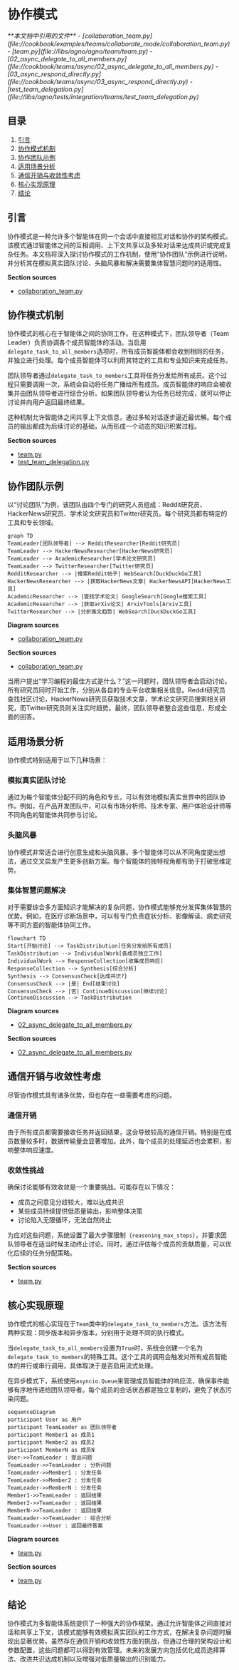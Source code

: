 # 协作模式

<cite>
**本文档中引用的文件**  
- [collaboration_team.py](file://cookbook/examples/teams/collaborate_mode/collaboration_team.py)
- [team.py](file://libs/agno/agno/team/team.py)
- [02_async_delegate_to_all_members.py](file://cookbook/teams/async/02_async_delegate_to_all_members.py)
- [03_async_respond_directly.py](file://cookbook/teams/async/03_async_respond_directly.py)
- [test_team_delegation.py](file://libs/agno/tests/integration/teams/test_team_delegation.py)
</cite>

## 目录
1. [引言](#引言)
2. [协作模式机制](#协作模式机制)
3. [协作团队示例](#协作团队示例)
4. [适用场景分析](#适用场景分析)
5. [通信开销与收敛性考虑](#通信开销与收敛性考虑)
6. [核心实现原理](#核心实现原理)
7. [结论](#结论)

## 引言
协作模式是一种允许多个智能体在同一个会话中直接相互对话和协作的架构模式。该模式通过智能体之间的互相调用、上下文共享以及多轮对话来达成共识或完成复杂任务。本文档将深入探讨协作模式的工作机制，使用“协作团队”示例进行说明，并分析其在模拟真实团队讨论、头脑风暴和解决需要集体智慧问题时的适用性。

**Section sources**
- [collaboration_team.py](file://cookbook/examples/teams/collaborate_mode/collaboration_team.py)

## 协作模式机制
协作模式的核心在于智能体之间的协同工作。在这种模式下，团队领导者（Team Leader）负责协调各个成员智能体的活动。当启用`delegate_task_to_all_members`选项时，所有成员智能体都会收到相同的任务，并独立进行处理。每个成员智能体可以利用其特定的工具和专业知识来完成任务。

团队领导者通过`delegate_task_to_members`工具将任务分发给所有成员。这个过程只需要调用一次，系统会自动将任务广播给所有成员。成员智能体的响应会被收集并由团队领导者进行综合分析。如果团队领导者认为任务已经完成，就可以停止讨论并向用户返回最终结果。

这种机制允许智能体之间共享上下文信息，通过多轮对话逐步逼近最优解。每个成员的输出都成为后续讨论的基础，从而形成一个动态的知识积累过程。

**Section sources**
- [team.py](file://libs/agno/agno/team/team.py#L4400-L4450)
- [test_team_delegation.py](file://libs/agno/tests/integration/teams/test_team_delegation.py#L130-L135)

## 协作团队示例
以“讨论团队”为例，该团队由四个专门的研究人员组成：Reddit研究员、HackerNews研究员、学术论文研究员和Twitter研究员。每个研究员都有特定的工具和专长领域。

```mermaid
graph TD
TeamLeader[团队领导者] --> RedditResearcher[Reddit研究员]
TeamLeader --> HackerNewsResearcher[HackerNews研究员]
TeamLeader --> AcademicResearcher[学术论文研究员]
TeamLeader --> TwitterResearcher[Twitter研究员]
RedditResearcher --> |搜索Reddit帖子| WebSearch[DuckDuckGo工具]
HackerNewsResearcher --> |获取HackerNews文章| HackerNewsAPI[HackerNews工具]
AcademicResearcher --> |查找学术论文| GoogleSearch[Google搜索工具]
AcademicResearcher --> |获取arXiv论文| ArxivTools[Arxiv工具]
TwitterResearcher --> |分析推文趋势| WebSearch[DuckDuckGo工具]
```

**Diagram sources**
- [collaboration_team.py](file://cookbook/examples/teams/collaborate_mode/collaboration_team.py#L50-L90)

**Section sources**
- [collaboration_team.py](file://cookbook/examples/teams/collaborate_mode/collaboration_team.py)

当用户提出“学习编程的最佳方式是什么？”这一问题时，团队领导者会启动讨论。所有研究员同时开始工作，分别从各自的专业平台收集相关信息。Reddit研究员查找社区讨论，HackerNews研究员获取技术文章，学术论文研究员搜索相关研究，而Twitter研究员则关注实时趋势。最终，团队领导者整合这些信息，形成全面的回答。

## 适用场景分析
协作模式特别适用于以下几种场景：

### 模拟真实团队讨论
通过为每个智能体分配不同的角色和专长，可以有效地模拟真实世界中的团队协作。例如，在产品开发团队中，可以有市场分析师、技术专家、用户体验设计师等不同角色的智能体共同参与讨论。

### 头脑风暴
协作模式非常适合进行创意生成和头脑风暴。多个智能体可以从不同角度提出想法，通过交叉启发产生更多创新方案。每个智能体的独特视角都有助于打破思维定势。

### 集体智慧问题解决
对于需要综合多方面知识才能解决的复杂问题，协作模式能够充分发挥集体智慧的优势。例如，在医疗诊断场景中，可以有专门负责症状分析、影像解读、病史研究等不同方面的智能体协同工作。

```mermaid
flowchart TD
Start[开始讨论] --> TaskDistribution[任务分发给所有成员]
TaskDistribution --> IndividualWork[各成员独立工作]
IndividualWork --> ResponseCollection[收集成员响应]
ResponseCollection --> Synthesis[综合分析]
Synthesis --> ConsensusCheck{达成共识?}
ConsensusCheck --> |是| End[结束讨论]
ConsensusCheck --> |否| ContinueDiscussion[继续讨论]
ContinueDiscussion --> TaskDistribution
```

**Diagram sources**
- [02_async_delegate_to_all_members.py](file://cookbook/teams/async/02_async_delegate_to_all_members.py#L70-L80)

**Section sources**
- [02_async_delegate_to_all_members.py](file://cookbook/teams/async/02_async_delegate_to_all_members.py)

## 通信开销与收敛性考虑
尽管协作模式具有诸多优势，但也存在一些需要考虑的问题。

### 通信开销
由于所有成员都需要接收任务并返回结果，这会导致较高的通信开销。特别是在成员数量较多时，数据传输量会显著增加。此外，每个成员的处理延迟也会累积，影响整体响应速度。

### 收敛性挑战
确保讨论能够有效收敛是一个重要挑战。可能存在以下情况：
- 成员之间意见分歧较大，难以达成共识
- 某些成员持续提供低质量输出，影响整体决策
- 讨论陷入无限循环，无法自然终止

为应对这些问题，系统设置了最大步骤限制（`reasoning_max_steps`），并要求团队领导者在适当时候主动终止讨论。同时，通过评估每个成员的贡献质量，可以优化后续的任务分配策略。

**Section sources**
- [team.py](file://libs/agno/agno/team/team.py#L5888-L5900)

## 核心实现原理
协作模式的核心实现在于`Team`类中的`delegate_task_to_members`方法。该方法有两种实现：同步版本和异步版本，分别用于处理不同的执行模式。

当`delegate_task_to_all_members`设置为`True`时，系统会创建一个名为`delegate_task_to_members`的特殊工具。这个工具的调用会触发对所有成员智能体的并行或串行调用，具体取决于是否启用流式处理。

在异步模式下，系统使用`asyncio.Queue`来管理成员智能体的响应流，确保事件能够有序地传递给团队领导者。每个成员的会话状态都是独立复制的，避免了状态污染问题。

```mermaid
sequenceDiagram
participant User as 用户
participant TeamLeader as 团队领导者
participant Member1 as 成员1
participant Member2 as 成员2
participant MemberN as 成员N
User->>TeamLeader : 提出问题
TeamLeader->>TeamLeader : 分析问题
TeamLeader->>Member1 : 分发任务
TeamLeader->>Member2 : 分发任务
TeamLeader->>MemberN : 分发任务
Member1->>TeamLeader : 返回结果
Member2->>TeamLeader : 返回结果
MemberN->>TeamLeader : 返回结果
TeamLeader->>TeamLeader : 综合分析
TeamLeader->>User : 返回最终答案
```

**Diagram sources**
- [team.py](file://libs/agno/agno/team/team.py#L5612-L5894)

**Section sources**
- [team.py](file://libs/agno/agno/team/team.py#L5600-L5900)

## 结论
协作模式为多智能体系统提供了一种强大的协作框架。通过允许智能体之间直接对话和共享上下文，该模式能够有效模拟真实团队的工作方式，在解决复杂问题时展现出显著优势。虽然存在通信开销和收敛性方面的挑战，但通过合理的架构设计和参数配置，这些问题都可以得到有效管理。未来的发展方向包括优化成员选择算法、改进共识达成机制以及增强对低质量输出的识别能力。